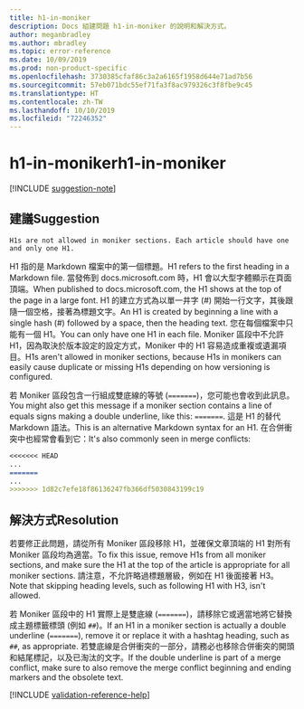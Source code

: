 ```yaml
---
title: h1-in-moniker
description: Docs 組建問題 h1-in-moniker 的說明和解決方式。
author: meganbradley
ms.author: mbradley
ms.topic: error-reference
ms.date: 10/09/2019
ms.prod: non-product-specific
ms.openlocfilehash: 3730385cfaf86c3a2a6165f1958d644e71ad7b56
ms.sourcegitcommit: 57eb071bdc55ef71fa3f8ac979326c3f8fbe9c45
ms.translationtype: HT
ms.contentlocale: zh-TW
ms.lasthandoff: 10/10/2019
ms.locfileid: "72246352"
---
```

# <a name="h1-in-moniker"></a><span data-ttu-id="8e333-103">h1-in-moniker</span><span class="sxs-lookup"><span data-stu-id="8e333-103">h1-in-moniker</span></span>

[!INCLUDE [suggestion-note](includes/suggestion-note.md)]

## <a name="suggestion"></a><span data-ttu-id="8e333-104">建議</span><span class="sxs-lookup"><span data-stu-id="8e333-104">Suggestion</span></span>

`H1s are not allowed in moniker sections. Each article should have one and only one H1.`

<span data-ttu-id="8e333-105">H1 指的是 Markdown 檔案中的第一個標題。</span><span class="sxs-lookup"><span data-stu-id="8e333-105">H1 refers to the first heading in a Markdown file.</span></span> <span data-ttu-id="8e333-106">當發佈到 docs.microsoft.com 時，H1 會以大型字體顯示在頁面頂端。</span><span class="sxs-lookup"><span data-stu-id="8e333-106">When published to docs.microsoft.com, the H1 shows at the top of the page in a large font.</span></span> <span data-ttu-id="8e333-107">H1 的建立方式為以單一井字 (#) 開始一行文字，其後跟隨一個空格，接著為標題文字。</span><span class="sxs-lookup"><span data-stu-id="8e333-107">An H1 is created by beginning a line with a single hash (#) followed by a space, then the heading text.</span></span> <span data-ttu-id="8e333-108">您在每個檔案中只能有一個 H1。</span><span class="sxs-lookup"><span data-stu-id="8e333-108">You can only have one H1 in each file.</span></span> <span data-ttu-id="8e333-109">Moniker 區段中不允許 H1，因為取決於版本設定的設定方式，Moniker 中的 H1 容易造成重複或遺漏項目。</span><span class="sxs-lookup"><span data-stu-id="8e333-109">H1s aren't allowed in moniker sections, because H1s in monikers can easily cause duplicate or missing H1s depending on how versioning is configured.</span></span>

<span data-ttu-id="8e333-110">若 Moniker 區段包含一行組成雙底線的等號 (`=======`)，您可能也會收到此訊息。</span><span class="sxs-lookup"><span data-stu-id="8e333-110">You might also get this message if a moniker section contains a line of equals signs making a double underline, like this: `=======`.</span></span> <span data-ttu-id="8e333-111">這是 H1 的替代 Markdown 語法。</span><span class="sxs-lookup"><span data-stu-id="8e333-111">This is an alternative Markdown syntax for an H1.</span></span> <span data-ttu-id="8e333-112">在合併衝突中也經常會看到它：</span><span class="sxs-lookup"><span data-stu-id="8e333-112">It's also commonly seen in merge conflicts:</span></span>

```markdown
<<<<<<< HEAD
...
=======
...
>>>>>>> 1d82c7efe18f86136247fb366df5030843199c19
```

## <a name="resolution"></a><span data-ttu-id="8e333-113">解決方式</span><span class="sxs-lookup"><span data-stu-id="8e333-113">Resolution</span></span>

<span data-ttu-id="8e333-114">若要修正此問題，請從所有 Moniker 區段移除 H1，並確保文章頂端的 H1 對所有 Moniker 區段均為適當。</span><span class="sxs-lookup"><span data-stu-id="8e333-114">To fix this issue, remove H1s from all moniker sections, and make sure the H1 at the top of the article is appropriate for all moniker sections.</span></span> <span data-ttu-id="8e333-115">請注意，不允許略過標題層級，例如在 H1 後面接著 H3。</span><span class="sxs-lookup"><span data-stu-id="8e333-115">Note that skipping heading levels, such as following H1 with H3, isn't allowed.</span></span>

<span data-ttu-id="8e333-116">若 Moniker 區段中的 H1 實際上是雙底線 (`=======`)，請移除它或適當地將它替換成主題標籤標頭 (例如 `##`)。</span><span class="sxs-lookup"><span data-stu-id="8e333-116">If an H1 in a moniker section is actually a double underline (`=======`), remove it or replace it with a hashtag heading, such as `##`, as appropriate.</span></span> <span data-ttu-id="8e333-117">若雙底線是合併衝突的一部分，請務必也移除合併衝突的開頭和結尾標記，以及已淘汰的文字。</span><span class="sxs-lookup"><span data-stu-id="8e333-117">If the double underline is part of a merge conflict, make sure to also remove the merge conflict beginning and ending markers and the obsolete text.</span></span>

<!--make sure to add this file to your includes folder and verify the path-->
[!INCLUDE [validation-reference-help](includes/validation-reference-help.md)]
